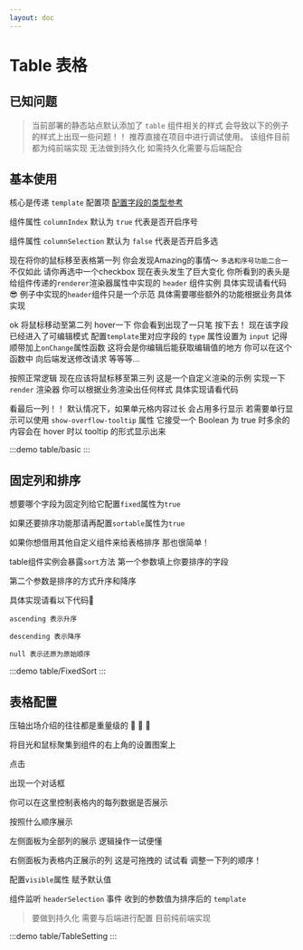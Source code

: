 ```yaml
---
layout: doc
---
```


# Table 表格

## 已知问题

> 当前部署的静态站点默认添加了 `table` 组件相关的样式 会导致以下的例子的样式上出现一些问题！！
> 推荐直接在项目中进行调试使用。
> 该组件目前都为纯前端实现 无法做到持久化 如需持久化需要与后端配合


## 基本使用

核心是传递 `template` 配置项 [配置字段的类型参考](https://github.com/Yonghero/fuzzyjs/blob/monorepo/types/options.ts)

组件属性 `columnIndex` 默认为 `true` 代表是否开启序号

组件属性 `columnSelection` 默认为 `false` 代表是否开启多选

现在将你的鼠标移至表格第一列
你会发现Amazing的事情～ `多选和序号功能二合一`
不仅如此 请你再选中一个checkbox
现在表头发生了巨大变化 你所看到的表头是给组件传递的`renderer`渲染器属性中实现的
`header` 组件实例 具体实现请看代码😎
例子中实现的`header`组件只是一个示范 具体需要哪些额外的功能根据业务具体实现


ok 将鼠标移动至第二列 hover一下 你会看到出现了一只笔
按下去！
现在该字段已经进入了可编辑模式
配置`template`里对应字段的 `type` 属性设置为 `input`
记得顺带加上`onChange`属性函数 这将会是你编辑后能获取编辑值的地方 你可以在这个函数中
向后端发送修改请求 等等等...

按照正常逻辑 现在应该将鼠标移至第三列 这是一个自定义渲染的示例
实现一下 `render` 渲染器 你可以根据业务渲染出任何样式 具体实现请看代码

看最后一列！！ 默认情况下，如果单元格内容过长 会占用多行显示 若需要单行显示可以使用 `show-overflow-tooltip` 属性 它接受一个 Boolean 为 true 时多余的内容会在 hover 时以 tooltip 的形式显示出来

:::demo
table/basic
:::


## 固定列和排序

想要哪个字段为固定列给它配置`fixed`属性为`true`

如果还要排序功能那请再配置`sortable`属性为`true`

如果你想借用其他自定义组件来给表格排序 那也很简单！

table组件实例会暴露`sort`方法 第一个参数填上你要排序的字段

第二个参数是排序的方式升序和降序

具体实现请看以下代码🤩

`ascending 表示升序`

`descending 表示降序`

`null 表示还原为原始顺序`

:::demo
table/FixedSort
:::



## 表格配置

压轴出场介绍的往往都是重量级的 👏 👏 👏

将目光和鼠标聚集到组件的右上角的设置图案上

点击

出现一个对话框

你可以在这里控制表格内的每列数据是否展示

按照什么顺序展示

左侧面板为全部列的展示 逻辑操作一试便懂

右侧面板为表格内正展示的列 这是可拖拽的 试试看 调整一下列的顺序！

配置`visible`属性 赋予默认值

组件监听 `headerSelection` 事件 收到的参数值为排序后的 `template`

> 要做到持久化 需要与后端进行配置 目前纯前端实现

:::demo
table/TableSetting
:::